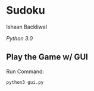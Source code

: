 Sudoku
==============

Ishaan Backliwal

*Python 3.0*

Play the Game w/ GUI
----------------------------

Run Command:

	python3 gui.py
